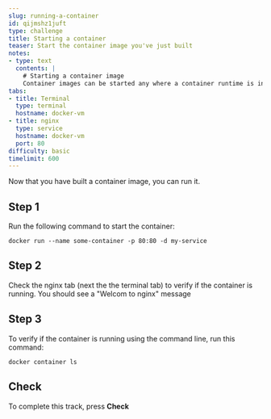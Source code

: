 ```yaml
---
slug: running-a-container
id: qijmshz1juft
type: challenge
title: Starting a container
teaser: Start the container image you've just built
notes:
- type: text
  contents: |
    # Starting a container image
    Container images can be started any where a container runtime is installed.
tabs:
- title: Terminal
  type: terminal
  hostname: docker-vm
- title: nginx
  type: service
  hostname: docker-vm
  port: 80
difficulty: basic
timelimit: 600
---
```


Now that you have built a container image, you can run it.

## Step 1

Run the following command to start the container:

```
docker run --name some-container -p 80:80 -d my-service
```

## Step 2

Check the nginx tab (next the the terminal tab) to verify if the container is running.
You should see a "Welcom to nginx" message

## Step 3

To verify if the container is running using the command line, run this command:

```
docker container ls
```

## Check

To complete this track, press **Check**
